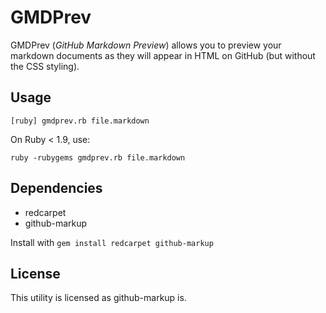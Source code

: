 GMDPrev
======

GMDPrev (_GitHub Markdown Preview_) allows you to preview
your markdown documents as they will appear in HTML on GitHub
(but without the CSS styling).

Usage
-----

 `[ruby] gmdprev.rb file.markdown`

On Ruby < 1.9, use:

  `ruby -rubygems gmdprev.rb file.markdown`

Dependencies
------------

* redcarpet
* github-markup 

Install with `gem install redcarpet github-markup`

License
-------

This utility is licensed as github-markup is.

